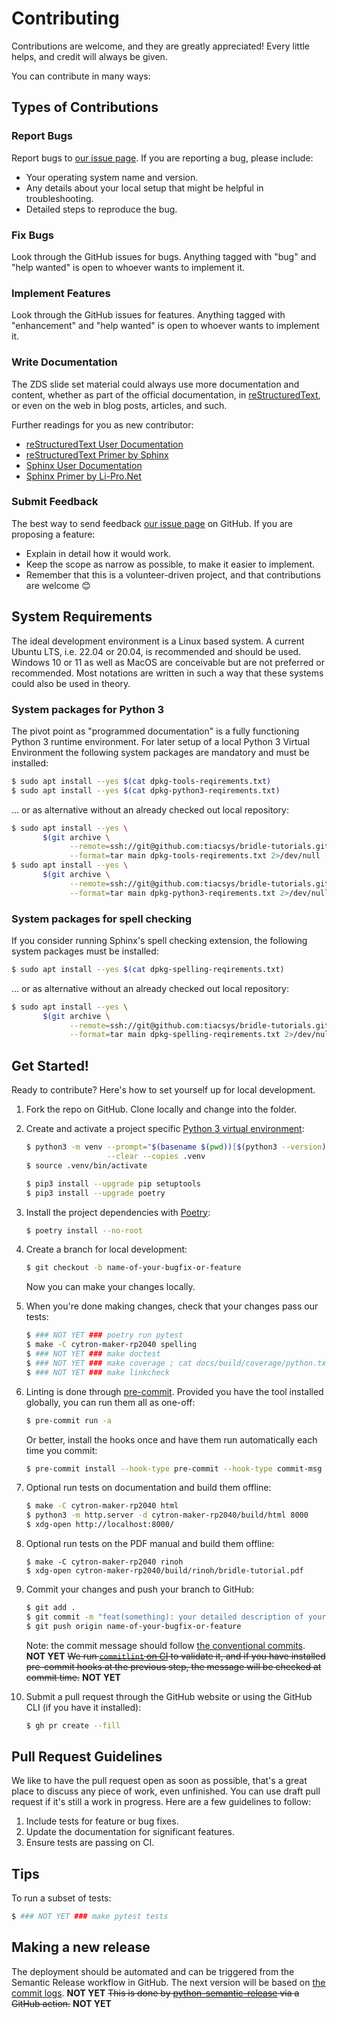 # Contributing

Contributions are welcome, and they are greatly appreciated! Every little
helps, and credit will always be given.

You can contribute in many ways:

## Types of Contributions

### Report Bugs

Report bugs to [our issue page][gh-issues]. If you are reporting a bug, please
include:

- Your operating system name and version.
- Any details about your local setup that might be helpful in troubleshooting.
- Detailed steps to reproduce the bug.

### Fix Bugs

Look through the GitHub issues for bugs. Anything tagged with "bug" and "help
wanted" is open to whoever wants to implement it.

### Implement Features

Look through the GitHub issues for features. Anything tagged with
"enhancement" and "help wanted" is open to whoever wants to implement it.

### Write Documentation

The ZDS slide set material could always use more documentation and content,
whether as part of the official documentation, in [reStructuredText][rst-doc],
or even on the web in blog posts, articles, and such.

Further readings for you as new contributor:

- [reStructuredText User Documentation][rst-doc]
- [reStructuredText Primer by Sphinx][rst-primer]
- [Sphinx User Documentation][sphinx-doc]
- [Sphinx Primer by Li-Pro.Net][sphinx-primer]

### Submit Feedback

The best way to send feedback [our issue page][gh-issues] on GitHub. If you
are proposing a feature:

- Explain in detail how it would work.
- Keep the scope as narrow as possible, to make it easier to implement.
- Remember that this is a volunteer-driven project, and that contributions are
  welcome 😊

## System Requirements

The ideal development environment is a Linux based system. A current Ubuntu
LTS, i.e. 22.04 or 20.04, is recommended and should be used. Windows 10 or 11
as well as MacOS are conceivable but are not preferred or recommended. Most
notations are written in such a way that these systems could also be used in
theory.

### System packages for Python 3

The pivot point as "programmed documentation" is a fully functioning Python 3
runtime environment. For later setup of a local Python 3 Virtual Environment
the following system packages are mandatory and must be installed:

```bash
$ sudo apt install --yes $(cat dpkg-tools-reqirements.txt)
$ sudo apt install --yes $(cat dpkg-python3-reqirements.txt)
```

… or as alternative without an already checked out local repository:

```bash
$ sudo apt install --yes \
       $(git archive \
             --remote=ssh://git@github.com:tiacsys/bridle-tutorials.git \
             --format=tar main dpkg-tools-reqirements.txt 2>/dev/null | tar xO)
$ sudo apt install --yes \
       $(git archive \
             --remote=ssh://git@github.com:tiacsys/bridle-tutorials.git \
             --format=tar main dpkg-python3-reqirements.txt 2>/dev/null | tar xO)
```

### System packages for spell checking

If you consider running Sphinx's spell checking extension, the following
system packages must be installed:

```bash
$ sudo apt install --yes $(cat dpkg-spelling-reqirements.txt)
```

… or as alternative without an already checked out local repository:

```bash
$ sudo apt install --yes \
       $(git archive \
             --remote=ssh://git@github.com:tiacsys/bridle-tutorials.git \
             --format=tar main dpkg-spelling-reqirements.txt 2>/dev/null | tar xO)
```

## Get Started!

Ready to contribute? Here's how to set yourself up for local development.

1. Fork the repo on GitHub. Clone locally and change into the folder.

1. Create and activate a project specific
   [Python 3 virtual environment](https://docs.python.org/3/library/venv.html):

   ```bash
   $ python3 -m venv --prompt="$(basename $(pwd))[$(python3 --version)]" \
                     --clear --copies .venv
   $ source .venv/bin/activate

   $ pip3 install --upgrade pip setuptools
   $ pip3 install --upgrade poetry
   ```

1. Install the project dependencies with [Poetry](https://python-poetry.org):

   ```bash
   $ poetry install --no-root
   ```

1. Create a branch for local development:

   ```bash
   $ git checkout -b name-of-your-bugfix-or-feature
   ```

   Now you can make your changes locally.

1. When you're done making changes, check that your changes pass our tests:

   ```bash
   $ ### NOT YET ### poetry run pytest
   $ make -C cytron-maker-rp2040 spelling
   $ ### NOT YET ### make doctest
   $ ### NOT YET ### make coverage ; cat docs/build/coverage/python.txt
   $ ### NOT YET ### make linkcheck
   ```

1. Linting is done through [pre-commit](https://pre-commit.com). Provided you
   have the tool installed globally, you can run them all as one-off:

   ```bash
   $ pre-commit run -a
   ```

   Or better, install the hooks once and have them run automatically each time
   you commit:

   ```bash
   $ pre-commit install --hook-type pre-commit --hook-type commit-msg
   ```

1. Optional run tests on documentation and build them offline:

   ```bash
   $ make -C cytron-maker-rp2040 html
   $ python3 -m http.server -d cytron-maker-rp2040/build/html 8000
   $ xdg-open http://localhost:8000/
   ```

1. Optional run tests on the PDF manual and build them offline:

   ```
   $ make -C cytron-maker-rp2040 rinoh
   $ xdg-open cytron-maker-rp2040/build/rinoh/bridle-tutorial.pdf
   ```

1. Commit your changes and push your branch to GitHub:

   ```bash
   $ git add .
   $ git commit -m "feat(something): your detailed description of your changes"
   $ git push origin name-of-your-bugfix-or-feature
   ```

   Note: the commit message should follow
   [the conventional commits](https://www.conventionalcommits.org). **NOT
   YET** ~~We run
   [`commitlint` on CI](https://github.com/wagoid/commitlint-github-action) to
   validate it, and if you have installed pre-commit hooks at the previous
   step, the message will be checked at commit time.~~ **NOT YET**

1. Submit a pull request through the GitHub website or using the GitHub CLI
   (if you have it installed):

   ```bash
   $ gh pr create --fill
   ```

## Pull Request Guidelines

We like to have the pull request open as soon as possible, that's a great
place to discuss any piece of work, even unfinished. You can use draft pull
request if it's still a work in progress. Here are a few guidelines to follow:

1. Include tests for feature or bug fixes.
1. Update the documentation for significant features.
1. Ensure tests are passing on CI.

## Tips

To run a subset of tests:

```bash
$ ### NOT YET ### make pytest tests
```

## Making a new release

The deployment should be automated and can be triggered from the Semantic
Release workflow in GitHub. The next version will be based on
[the commit logs](https://python-semantic-release.readthedocs.io/en/latest/commit-log-parsing.html#commit-log-parsing).
**NOT YET** ~~This is done by
[python-semantic-release](https://python-semantic-release.readthedocs.io/en/latest/index.html)
via a GitHub action.~~ **NOT YET**

[gh-issues]: https://github.com/tiacsys/bridle-tutorials/issues
[rst-doc]: https://docutils.sourceforge.io/rst.html
[rst-primer]: https://www.sphinx-doc.org/en/master/usage/restructuredtext
[sphinx-doc]: https://www.sphinx-doc.org/
[sphinx-primer]: https://lpn-doc-sphinx-primer.readthedocs.io/

